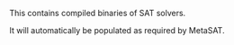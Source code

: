 This contains compiled binaries of SAT solvers.

It will automatically be populated as required by MetaSAT.
